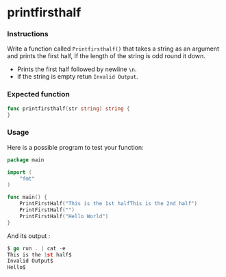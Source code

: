 # printfirsthalf

### Instructions

Write a function called `Printfirsthalf()` that takes a string as an argument and prints the first half, 
If the length of the string is odd round it down.

- Prints the first half followed by newline `\n`.
- if the string is empty retun `Invalid Output`.

### Expected function

```go
func printfirsthalf(str string) string {
}
```

### Usage

Here is a possible program to test your function:

```go
package main

import (
	"fmt"
)

func main() {
    PrintFirstHalf("This is the 1st halfThis is the 2nd half")
    PrintFirstHalf("")
    PrintFirstHalf("Hello World")
}
```

And its output :

```go
$ go run . | cat -e
This is the 1st half$
Invalid Output$
Hello$
```